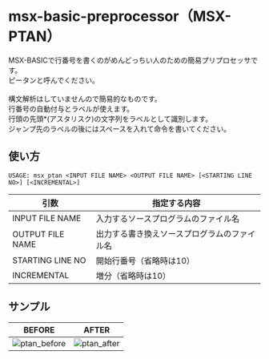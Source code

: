 # msx-basic-preprocessor（MSX-PTAN）
MSX-BASICで行番号を書くのがめんどっちい人のための簡易プリプロセッサです。<br>
ピータンと呼んでください。<br>
<br>
構文解析はしていませんので簡易的なものです。<br>
行番号の自動付与とラベルが使えます。<br>
行頭の先頭*(アスタリスク)の文字列をラベルとして識別します。<br>
ジャンプ先のラベルの後にはスペースを入れて命令を書いてください。

## 使い方
```
USAGE: msx_ptan <INPUT FILE NAME> <OUTPUT FILE NAME> [<STARTING LINE NO>] [<INCREMENTAL>]
```
|引数|指定する内容|
|----|----|
|INPUT FILE NAME|入力するソースプログラムのファイル名|
|OUTPUT FILE NAME|出力する書き換えソースプログラムのファイル名|
|STARTING LINE NO|開始行番号（省略時は10）|
|INCREMENTAL|増分（省略時は10）|

## サンプル
|BEFORE|AFTER|
|----|----|
|![ptan_before](https://github.com/chikuwa-empire/msx-basic-preprocessor/assets/124578804/b55e7719-7683-45f0-bf90-3450dd6d1acc)|![ptan_after](https://github.com/chikuwa-empire/msx-basic-preprocessor/assets/124578804/d202ed20-1f99-4d1f-96da-3b3d4c8b22ef)|
